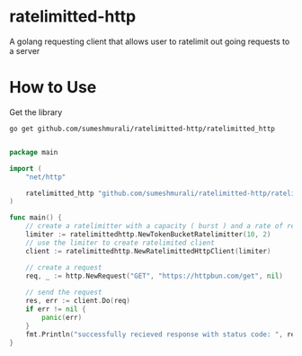 # ratelimitted-http
A golang requesting client that allows user to ratelimit out going requests to a server

# How to Use

Get the library
```
go get github.com/sumeshmurali/ratelimitted-http/ratelimitted_http
```

```go

package main

import (
    "net/http"

    ratelimitted_http "github.com/sumeshmurali/ratelimitted-http/ratelimitted_http"
)

func main() {
    // create a ratelimitter with a capacity ( burst ) and a rate of refil per second
    limiter := ratelimittedhttp.NewTokenBucketRatelimitter(10, 2)
    // use the limiter to create ratelimited client
    client := ratelimittedhttp.NewRatelimittedHttpClient(limiter)

    // create a request
   	req, _ := http.NewRequest("GET", "https://httpbun.com/get", nil)
    
    // send the request
    res, err := client.Do(req)
    if err != nil {
        panic(err)
    }
    fmt.Println("successfully recieved response with status code: ", res.StatusCode)
}
```
